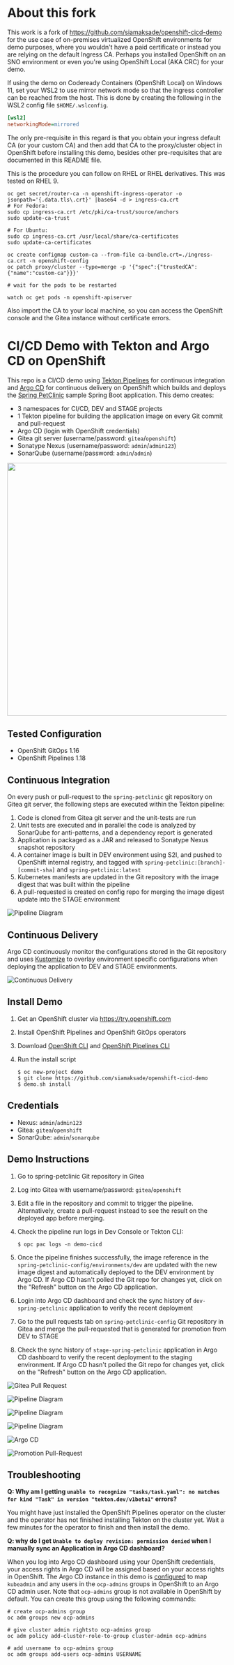 # About this fork

This work is a fork of https://github.com/siamaksade/openshift-cicd-demo for the use case of on-premises virtualized OpenShift environments for demo purposes, where you wouldn't have a paid certificate or instead you are relying on the default Ingress CA. Perhaps you installed OpenShift on an SNO environment or even you're using OpenShift Local (AKA CRC) for your demo.

If using the demo on Codeready Containers (OpenShift Local) on Windows 11, set your WSL2 to use mirror network mode so that the ingress controller can be reached from the host. This is done by creating the following in the WSL2 config file `$HOME/.wslconfig`.

```ini
[wsl2]
networkingMode=mirrored
```

The only pre-requisite in this regard is that you obtain your ingress default CA (or your custom CA) and then add that CA to the proxy/cluster object in OpenShift before installing this demo, besides other pre-requisites that are documented in this README file.

This is the procedure you can follow on RHEL or RHEL derivatives. This was tested on RHEL 9.

```shell
oc get secret/router-ca -n openshift-ingress-operator -o jsonpath='{.data.tls\.crt}' |base64 -d > ingress-ca.crt
# For Fedora:
sudo cp ingress-ca.crt /etc/pki/ca-trust/source/anchors
sudo update-ca-trust

# For Ubuntu:
sudo cp ingress-ca.crt /usr/local/share/ca-certificates
sudo update-ca-certificates

oc create configmap custom-ca --from-file ca-bundle.crt=./ingress-ca.crt -n openshift-config
oc patch proxy/cluster --type=merge -p '{"spec":{"trustedCA":{"name":"custom-ca"}}}'

# wait for the pods to be restarted

watch oc get pods -n openshift-apiserver
```

Also import the CA to your local machine, so you can access the OpenShift console and the Gitea instance without certificate errors.


# CI/CD Demo with Tekton and Argo CD on OpenShift

This repo is a CI/CD demo using [Tekton Pipelines](http://www.tekton.dev) for continuous integration and [Argo CD](https://argoproj.github.io/argo-cd/) for continuous delivery on OpenShift which builds and deploys the [Spring PetClinic](https://github.com/spring-projects/spring-petclinic) sample Spring Boot application. This demo creates:

* 3 namespaces for CI/CD, DEV and STAGE projects
* 1 Tekton pipeline for building the application image on every Git commit and pull-request
* Argo CD (login with OpenShift credentials)
* Gitea git server (username/password: `gitea`/`openshift`)
* Sonatype Nexus (username/password: `admin`/`admin123`)
* SonarQube (username/password: `admin`/`admin`)

<p align="center">
  <img width="580" src="docs/images/projects.svg">
</p>

## Tested Configuration

* OpenShift GitOps 1.16
* OpenShift Pipelines 1.18

## Continuous Integration

On every push or pull-request to the `spring-petclinic` git repository on Gitea git server, the following steps are executed within the Tekton pipeline:

1. Code is cloned from Gitea git server and the unit-tests are run
1. Unit tests are executed and in parallel the code is analyzed by SonarQube for anti-patterns, and a dependency report is generated
1. Application is packaged as a JAR and released to Sonatype Nexus snapshot repository
1. A container image is built in DEV environment using S2I, and pushed to OpenShift internal registry, and tagged with `spring-petclinic:[branch]-[commit-sha]` and `spring-petclinic:latest`
1. Kubernetes manifests are updated in the Git repository with the image digest that was built within the pipeline
1. A pull-requested is created on config repo for merging the image digest update into the STAGE environment

![Pipeline Diagram](docs/images/ci-pipeline.svg)

## Continuous Delivery

Argo CD continuously monitor the configurations stored in the Git repository and uses [Kustomize](https://kustomize.io/) to overlay environment specific configurations when deploying the application to DEV and STAGE environments.

![Continuous Delivery](docs/images/cd.png)

## Install Demo

1. Get an OpenShift cluster via https://try.openshift.com
1. Install OpenShift Pipelines and OpenShift GitOps operators 
1. Download [OpenShift CLI](https://mirror.openshift.com/pub/openshift-v4/clients/ocp/latest/) and [OpenShift Pipelines CLI](https://mirror.openshift.com/pub/openshift-v4/clients/pipeline/latest/)
1. Run the install script

    ```text
    $ oc new-project demo
    $ git clone https://github.com/siamaksade/openshift-cicd-demo
    $ demo.sh install
    ```
## Credentials
* Nexus: `admin`/`admin123`
* Gitea: `gitea`/`openshift`
* SonarQube: `admin`/`sonarqube`

## Demo Instructions
1. Go to spring-petclinic Git repository in Gitea
1. Log into Gitea with username/password: `gitea`/`openshift`
1. Edit a file in the repository and commit to trigger the pipeline. Alternatively, create a pull-request instead to see the result on the deployed app before merging.
1. Check the pipeline run logs in Dev Console or Tekton CLI:

   ```text
   $ opc pac logs -n demo-cicd
   ```

1. Once the pipeline finishes successfully, the image reference in the `spring-petclinic-config/environments/dev` are updated with the new image digest and automatically deployed to the DEV environment by Argo CD. If Argo CD hasn't polled the Git repo for changes yet, click on the "Refresh" button on the Argo CD application.

1. Login into Argo CD dashboard and check the sync history of `dev-spring-petclinic` application to verify the recent deployment

1. Go to the pull requests tab on `spring-petclinic-config` Git repository in Gitea and merge the pull-requested that is generated for promotion from DEV to STAGE

1. Check the sync history of `stage-spring-petclinic` application in Argo CD dashboard to verify the recent deployment to the staging environment. If Argo CD hasn't polled the Git repo for changes yet, click on the "Refresh" button on the Argo CD application.

![Gitea Pull Request](docs/images/gitea.png)

![Pipeline Diagram](docs/images/pipelines-3.png)

![Pipeline Diagram](docs/images/pipelines-2.png)

![Pipeline Diagram](docs/images/pipelines-1.png)

![Argo CD](docs/images/argocd.png)

![Promotion Pull-Request](docs/images/promote-pr.png)


## Troubleshooting

**Q: Why am I getting `unable to recognize "tasks/task.yaml": no matches for kind "Task" in version "tekton.dev/v1beta1"` errors?**

You might have just installed the OpenShift Pipelines operator on the cluster and the operator has not finished installing Tekton on the cluster yet. Wait a few minutes for the operator to finish and then install the demo.


**Q: why do I get `Unable to deploy revision: permission denied` when I manually sync an Application in Argo CD dashboard?**

When you log into Argo CD dashboard using your OpenShift credentials, your access rights in Argo CD will be assigned based on your access rights in OpenShift. The Argo CD instance in this demo is [configured](https://github.com/siamaksade/openshift-cicd-demo/blob/main/argo/argocd.yaml#L21) to map `kubeadmin` and any users in the `ocp-admins` groups in OpenShift to an Argo CD admin user. Note that `ocp-admins` group is not available in OpenShift by default. You can create this group using the following commands:

```
# create ocp-admins group
oc adm groups new ocp-admins

# give cluster admin rightsto ocp-admins group
oc adm policy add-cluster-role-to-group cluster-admin ocp-admins

# add username to ocp-admins group
oc adm groups add-users ocp-admins USERNAME
```
